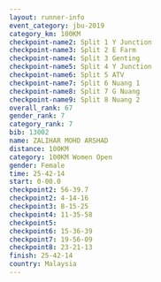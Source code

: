 ```yaml
---
layout: runner-info 
event_category: jbu-2019 
category_km: 100KM 
checkpoint-name2: Split 1 Y Junction  
checkpoint-name3: Split 2 E Farm  
checkpoint-name4: Split 3 Genting  
checkpoint-name5: Split 4 Y Junction 
checkpoint-name6: Split 5 ATV 
checkpoint-name7: Split 6 Nuang 1 
checkpoint-name8: Split 7 G Nuang 
checkpoint-name9: Split 8 Nuang 2 
overall_rank: 67
gender_rank: 7
category_rank: 7
bib: 13002
name: ZALIHAR MOHD ARSHAD
distance: 100KM
category: 100KM Women Open
gender: Female
time: 25-42-14
start: 0-00.0
checkpoint2: 56-39.7
checkpoint2: 4-14-16
checkpoint3: 8-15-25
checkpoint4: 11-35-58
checkpoint5: 
checkpoint6: 15-36-39
checkpoint7: 19-56-09
checkpoint8: 23-21-13
finish: 25-42-14
country: Malaysia
---
```

